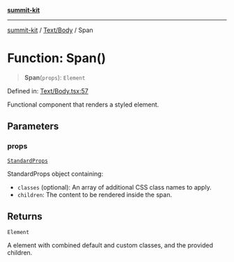 [**summit-kit**](../../../README.md)

***

[summit-kit](../../../modules.md) / [Text/Body](../README.md) / Span

# Function: Span()

> **Span**(`props`): `Element`

Defined in: [Text/Body.tsx:57](https://github.com/andrewgremlich/summit-kit/blob/544a7c8881fedc9d0ebef93a3122f1b8ef030fe1/src/react/Text/Body.tsx#L57)

Functional component that renders a styled <span> element.

## Parameters

### props

[`StandardProps`](../../../Types/general/type-aliases/StandardProps.md)

StandardProps object containing:
  - `classes` (optional): An array of additional CSS class names to apply.
  - `children`: The content to be rendered inside the span.

## Returns

`Element`

A <span> element with combined default and custom classes, and the provided children.
